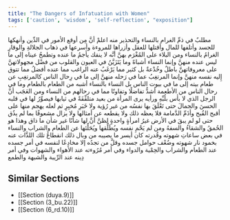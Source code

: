 ```yaml
---
title: "The Dangers of Infatuation with Women"
tags: ['caution', 'wisdom', 'self-reflection', "exposition"]
---
```


 مطلبٌ في ذمِّ الغرام بالنساء والتحذير منه اعلمْ أنَّ مِن أوقع الأمور في الدِّين وأنهكها للجسد وأتلفها للمال وأقتلها للعقل وأزراها للمروءة وأسرعها في ذهاب الجلالةِ والوقارِ الغرامُ بالنساء  ومن البلاء على المُغْرَم بهنَّ أنَّه لا ينفك يأجمُ ما عنده وتطمحُ عيناه إلى ما ليس عنده منهنَّ  وإنما النساء أشباهٌ  وما يَتَزَيَّنُ في العيون والقلوب من فضْل مجهولاتهنَّ على معروفاتهنَّ باطلٌ وخُدْعةٌ بل كثير مما يَرْغَبُ عنه الراغب مما عنده أفضلُ مما تتوق إِليه نفسه منهنَّ  وإنما المرتغِبُ عما في رَحله منهنَّ إلى ما في رِحال الناس كالمرتغِبِ عن طعام بيته إلى ما في بيوت الناس بل النساء بالنساء أشبه من الطعام بالطعام وما في رحال الناس من الأطعمة أشدُّ تفاضلًا وتفاوتًا مما في رحالهم من النساء  ومن العَجَب أنَّ الرجل الذي لا بأس بلُبِّهِ ورأيه يرى المرأة من بعيد متلفِّفَةً في ثيابها فيصوِّرُ لها في قلبه الحسنَ والجمالَ حتى تَعْلَقَ بها نفسُه من غير رُؤية ولا خَبَرِ مُخبِرٍ ثم لعله يهجم منها على أقبح القُبح وأذَمِّ الدَّمامة فلا يعظه ذلك ولا يقطعه عن أمثالها ولا يزال مشعوفًا بما لم يذُق حتى لو لم يبقَ في الأرض غيرُ امرأةٍ واحدةٍ لظنَّ أنَّ لها شأنًا غير شأن ما ذاق  وهذا هو الحُمقُ والشقاءُ والسفهُ  ومن لم يَحْمِ نفسه ويُطَلِّقها ويُحَلِّئها عن الطعام والشراب والنساء في بعض ساعاتِ شهوته وقُدرته كان أيسر ما يصيبه من وبال ذلك انقطاعُ تلك اللذَّات عنه بخمود نار شهوته وضُعْف حوامل جسده وقلَّ من تجدُه إلا مخادِعًا لنفسه في أمر جسده عند الطعام والشراب والحِمْية والدواء وفي أمر مُرُوءته عند الأهواء والشهوات وفي أمر دِينه عند الرِّيبة والشبهة والطمع

## Similar Sections
- [[Section (duya.9)]]
 - [[Section (3_bu.22)]]
 - [[Section (6_rd.10)]]
